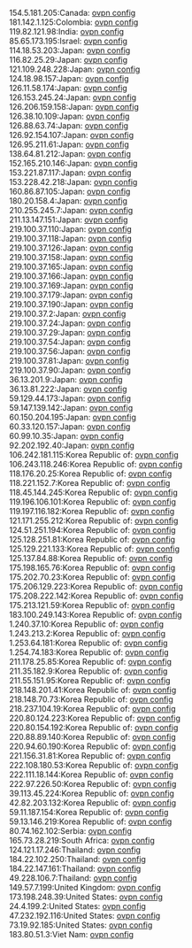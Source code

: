 154.5.181.205:Canada: [ovpn config](vpn/154_5_181_205.ovpn)  
181.142.1.125:Colombia: [ovpn config](vpn/181_142_1_125.ovpn)  
119.82.121.98:India: [ovpn config](vpn/119_82_121_98.ovpn)  
85.65.173.195:Israel: [ovpn config](vpn/85_65_173_195.ovpn)  
114.18.53.203:Japan: [ovpn config](vpn/114_18_53_203.ovpn)  
116.82.25.29:Japan: [ovpn config](vpn/116_82_25_29.ovpn)  
121.109.248.228:Japan: [ovpn config](vpn/121_109_248_228.ovpn)  
124.18.98.157:Japan: [ovpn config](vpn/124_18_98_157.ovpn)  
126.11.58.174:Japan: [ovpn config](vpn/126_11_58_174.ovpn)  
126.153.245.24:Japan: [ovpn config](vpn/126_153_245_24.ovpn)  
126.206.159.158:Japan: [ovpn config](vpn/126_206_159_158.ovpn)  
126.38.10.109:Japan: [ovpn config](vpn/126_38_10_109.ovpn)  
126.88.63.74:Japan: [ovpn config](vpn/126_88_63_74.ovpn)  
126.92.154.107:Japan: [ovpn config](vpn/126_92_154_107.ovpn)  
126.95.211.61:Japan: [ovpn config](vpn/126_95_211_61.ovpn)  
138.64.81.212:Japan: [ovpn config](vpn/138_64_81_212.ovpn)  
152.165.210.146:Japan: [ovpn config](vpn/152_165_210_146.ovpn)  
153.221.87.117:Japan: [ovpn config](vpn/153_221_87_117.ovpn)  
153.228.42.218:Japan: [ovpn config](vpn/153_228_42_218.ovpn)  
160.86.87.105:Japan: [ovpn config](vpn/160_86_87_105.ovpn)  
180.20.158.4:Japan: [ovpn config](vpn/180_20_158_4.ovpn)  
210.255.245.7:Japan: [ovpn config](vpn/210_255_245_7.ovpn)  
211.13.147.151:Japan: [ovpn config](vpn/211_13_147_151.ovpn)  
219.100.37.110:Japan: [ovpn config](vpn/219_100_37_110.ovpn)  
219.100.37.118:Japan: [ovpn config](vpn/219_100_37_118.ovpn)  
219.100.37.126:Japan: [ovpn config](vpn/219_100_37_126.ovpn)  
219.100.37.158:Japan: [ovpn config](vpn/219_100_37_158.ovpn)  
219.100.37.165:Japan: [ovpn config](vpn/219_100_37_165.ovpn)  
219.100.37.166:Japan: [ovpn config](vpn/219_100_37_166.ovpn)  
219.100.37.169:Japan: [ovpn config](vpn/219_100_37_169.ovpn)  
219.100.37.179:Japan: [ovpn config](vpn/219_100_37_179.ovpn)  
219.100.37.190:Japan: [ovpn config](vpn/219_100_37_190.ovpn)  
219.100.37.2:Japan: [ovpn config](vpn/219_100_37_2.ovpn)  
219.100.37.24:Japan: [ovpn config](vpn/219_100_37_24.ovpn)  
219.100.37.29:Japan: [ovpn config](vpn/219_100_37_29.ovpn)  
219.100.37.54:Japan: [ovpn config](vpn/219_100_37_54.ovpn)  
219.100.37.56:Japan: [ovpn config](vpn/219_100_37_56.ovpn)  
219.100.37.81:Japan: [ovpn config](vpn/219_100_37_81.ovpn)  
219.100.37.90:Japan: [ovpn config](vpn/219_100_37_90.ovpn)  
36.13.201.9:Japan: [ovpn config](vpn/36_13_201_9.ovpn)  
36.13.81.222:Japan: [ovpn config](vpn/36_13_81_222.ovpn)  
59.129.44.173:Japan: [ovpn config](vpn/59_129_44_173.ovpn)  
59.147.139.142:Japan: [ovpn config](vpn/59_147_139_142.ovpn)  
60.150.204.195:Japan: [ovpn config](vpn/60_150_204_195.ovpn)  
60.33.120.157:Japan: [ovpn config](vpn/60_33_120_157.ovpn)  
60.99.10.35:Japan: [ovpn config](vpn/60_99_10_35.ovpn)  
92.202.192.40:Japan: [ovpn config](vpn/92_202_192_40.ovpn)  
106.242.181.115:Korea Republic of: [ovpn config](vpn/106_242_181_115.ovpn)  
106.243.118.246:Korea Republic of: [ovpn config](vpn/106_243_118_246.ovpn)  
118.176.20.25:Korea Republic of: [ovpn config](vpn/118_176_20_25.ovpn)  
118.221.152.7:Korea Republic of: [ovpn config](vpn/118_221_152_7.ovpn)  
118.45.144.245:Korea Republic of: [ovpn config](vpn/118_45_144_245.ovpn)  
119.196.106.101:Korea Republic of: [ovpn config](vpn/119_196_106_101.ovpn)  
119.197.116.182:Korea Republic of: [ovpn config](vpn/119_197_116_182.ovpn)  
121.171.255.212:Korea Republic of: [ovpn config](vpn/121_171_255_212.ovpn)  
124.51.251.194:Korea Republic of: [ovpn config](vpn/124_51_251_194.ovpn)  
125.128.251.81:Korea Republic of: [ovpn config](vpn/125_128_251_81.ovpn)  
125.129.221.133:Korea Republic of: [ovpn config](vpn/125_129_221_133.ovpn)  
125.137.84.88:Korea Republic of: [ovpn config](vpn/125_137_84_88.ovpn)  
175.198.165.76:Korea Republic of: [ovpn config](vpn/175_198_165_76.ovpn)  
175.202.70.23:Korea Republic of: [ovpn config](vpn/175_202_70_23.ovpn)  
175.206.129.223:Korea Republic of: [ovpn config](vpn/175_206_129_223.ovpn)  
175.208.222.142:Korea Republic of: [ovpn config](vpn/175_208_222_142.ovpn)  
175.213.121.59:Korea Republic of: [ovpn config](vpn/175_213_121_59.ovpn)  
183.100.249.143:Korea Republic of: [ovpn config](vpn/183_100_249_143.ovpn)  
1.240.37.10:Korea Republic of: [ovpn config](vpn/1_240_37_10.ovpn)  
1.243.213.2:Korea Republic of: [ovpn config](vpn/1_243_213_2.ovpn)  
1.253.64.181:Korea Republic of: [ovpn config](vpn/1_253_64_181.ovpn)  
1.254.74.183:Korea Republic of: [ovpn config](vpn/1_254_74_183.ovpn)  
211.178.25.85:Korea Republic of: [ovpn config](vpn/211_178_25_85.ovpn)  
211.35.182.9:Korea Republic of: [ovpn config](vpn/211_35_182_9.ovpn)  
211.55.151.95:Korea Republic of: [ovpn config](vpn/211_55_151_95.ovpn)  
218.148.201.41:Korea Republic of: [ovpn config](vpn/218_148_201_41.ovpn)  
218.148.70.73:Korea Republic of: [ovpn config](vpn/218_148_70_73.ovpn)  
218.237.104.19:Korea Republic of: [ovpn config](vpn/218_237_104_19.ovpn)  
220.80.124.223:Korea Republic of: [ovpn config](vpn/220_80_124_223.ovpn)  
220.80.154.192:Korea Republic of: [ovpn config](vpn/220_80_154_192.ovpn)  
220.88.89.140:Korea Republic of: [ovpn config](vpn/220_88_89_140.ovpn)  
220.94.60.190:Korea Republic of: [ovpn config](vpn/220_94_60_190.ovpn)  
221.156.31.81:Korea Republic of: [ovpn config](vpn/221_156_31_81.ovpn)  
222.108.180.53:Korea Republic of: [ovpn config](vpn/222_108_180_53.ovpn)  
222.111.18.144:Korea Republic of: [ovpn config](vpn/222_111_18_144.ovpn)  
222.97.226.50:Korea Republic of: [ovpn config](vpn/222_97_226_50.ovpn)  
39.113.45.224:Korea Republic of: [ovpn config](vpn/39_113_45_224.ovpn)  
42.82.203.132:Korea Republic of: [ovpn config](vpn/42_82_203_132.ovpn)  
59.11.187.154:Korea Republic of: [ovpn config](vpn/59_11_187_154.ovpn)  
59.13.146.219:Korea Republic of: [ovpn config](vpn/59_13_146_219.ovpn)  
80.74.162.102:Serbia: [ovpn config](vpn/80_74_162_102.ovpn)  
165.73.28.219:South Africa: [ovpn config](vpn/165_73_28_219.ovpn)  
124.121.17.246:Thailand: [ovpn config](vpn/124_121_17_246.ovpn)  
184.22.102.250:Thailand: [ovpn config](vpn/184_22_102_250.ovpn)  
184.22.147.161:Thailand: [ovpn config](vpn/184_22_147_161.ovpn)  
49.228.106.7:Thailand: [ovpn config](vpn/49_228_106_7.ovpn)  
149.57.7.199:United Kingdom: [ovpn config](vpn/149_57_7_199.ovpn)  
173.198.248.39:United States: [ovpn config](vpn/173_198_248_39.ovpn)  
24.4.199.2:United States: [ovpn config](vpn/24_4_199_2.ovpn)  
47.232.192.116:United States: [ovpn config](vpn/47_232_192_116.ovpn)  
73.19.92.185:United States: [ovpn config](vpn/73_19_92_185.ovpn)  
183.80.51.3:Viet Nam: [ovpn config](vpn/183_80_51_3.ovpn)  
